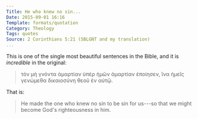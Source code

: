 ```yaml
---
Title: He who knew no sin...
Date: 2015-09-01 16:16
Template: formats/quotation
Category: Theology
Tags: quotes
Source: 2 Corinthians 5:21 (SBLGNT and my translation)
...
```


This is one of the single most beautiful sentences in the Bible, and it is
*incredible* in the original:

> τὸν μὴ γνόντα ἁμαρτίαν ὑπὲρ ἡμῶν ἁμαρτίαν ἐποίησεν, ἵνα ἡμεῖς γενώμεθα
> δικαιοσύνη θεοῦ ἐν αὐτῷ.

That is:

> He made the one who knew no sin to be sin for us---so that we might become
> God's righteousness in him.
